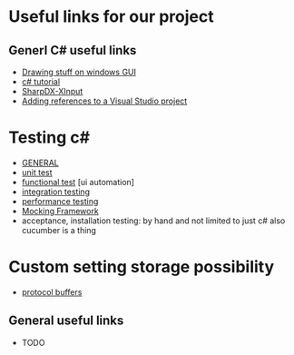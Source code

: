 # Useful links for our project

## Generl C# useful links
* [Drawing stuff on windows GUI](https://msdn.microsoft.com/en-us/library/system.drawing(v=vs.110).aspx)
* [c# tutorial](https://msdn.microsoft.com/en-us/library/67ef8sbd.aspx)
* [SharpDX-XInput](http://sharpdx.org)
* [Adding references to a Visual Studio project](http://stackoverflow.com/questions/2157133/how-do-i-add-an-assembly-to-a-visual-studio-project-and-reference-it)

# Testing c#
* [GENERAL](https://msdn.microsoft.com/en-us/library/ee308828(v=bts.10).aspx)
* [unit test](https://msdn.microsoft.com/en-us/library/hh694602.aspx)
* [functional test](https://msdn.microsoft.com/en-us/library/dd286726.aspx) [ui automation]
* [integration testing](https://msdn.microsoft.com/en-us/library/ff647876.aspx)
* [performance testing](http://stackoverflow.com/questions/3927/what-are-some-good-net-profilers)
* [Mocking Framework](http://nsubstitute.github.io)
* acceptance, installation testing: by hand and not limited to just c# also cucumber is a thing

# Custom setting storage possibility
* [protocol buffers](https://developers.google.com/protocol-buffers/docs/overview)

## General useful links
* TODO
